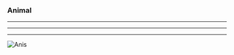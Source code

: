 ### Animal
---
---
---
![Anis](https://ksr-ugc.imgix.net/assets/032/354/273/00961f05dc93bdd63a0a7a1034fa4062_original.png?ixlib=rb-2.1.0&w=680&fit=max&v=1613159416&auto=format&frame=1&lossless=true&s=fd692d9ac5fd6e044f61c8ad3c55d5a8)
